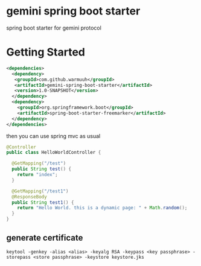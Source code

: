 # gemini spring boot starter
spring boot starter for gemini protocol

# Getting Started
```xml
<dependencies>
  <dependency>
   <groupId>com.github.warmuuh</groupId>
   <artifactId>gemini-spring-boot-starter</artifactId>
   <version>1.0-SNAPSHOT</version>
  </dependency>
  <dependency>
    <groupId>org.springframework.boot</groupId>
    <artifactId>spring-boot-starter-freemarker</artifactId>
  </dependency>
</dependencies>
```

then you can use spring mvc as usual
```java
@Controller
public class HelloWorldController {

  @GetMapping("/test")
  public String test() {
    return "index";
  }

  @GetMapping("/test1")
  @ResponseBody
  public String test1() {
    return "Hello World. this is a dynamic page: " + Math.random();
  }
}
```

## generate certificate
```
keytool -genkey -alias <alias> -keyalg RSA -keypass <key passphrase> -storepass <store passphrase> -keystore keystore.jks
```